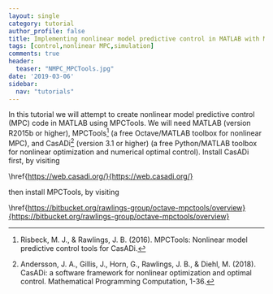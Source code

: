 ```yaml
---
layout: single
category: tutorial
author_profile: false
title: Implementing nonlinear model predictive control in MATLAB with MPCTools
tags: [control,nonlinear MPC,simulation]
comments: true
header:
  teaser: "NMPC_MPCTools.jpg"
date: '2019-03-06'
sidebar:
  nav: "tutorials"
---
```


In this tutorial we will attempt to create nonlinear model predictive control (MPC) code in MATLAB using MPCTools. We will need MATLAB (version R2015b or higher), MPCTools[^Risbeck2016] (a free Octave/MATLAB toolbox for nonlinear MPC), and CasADi[^Andersson2018] (version 3.1 or higher) (a free Python/MATLAB toolbox for nonlinear optimization and numerical optimal control). Install CasADi first, by visiting

\href{https://web.casadi.org/}{https://web.casadi.org/}

then install MPCTools, by visiting

\href{https://bitbucket.org/rawlings-group/octave-mpctools/overview}{https://bitbucket.org/rawlings-group/octave-mpctools/overview}

[^Risbeck2016]: Risbeck, M. J., & Rawlings, J. B. (2016). MPCTools: Nonlinear model predictive control tools for CasADi.

[^Andersson2018]: Andersson, J. A., Gillis, J., Horn, G., Rawlings, J. B., & Diehl, M. (2018). CasADi: a software framework for nonlinear optimization and optimal control. Mathematical Programming Computation, 1-36.

[^Chen1998]: Chen, H., & Allgöwer, F. (1998). A Quasi-Infinite Horizon Nonlinear Model Predictive Control Scheme with Guaranteed Stability. Automatica, 34(10), 1205-1217.
